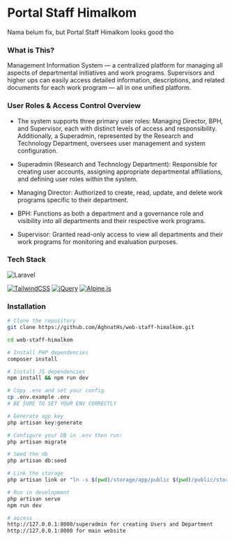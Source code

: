 # Portal Staff Himalkom

Nama belum fix, but Portal Staff Himalkom looks good tho

### What is This?

Management Information System — a centralized platform for managing all aspects of departmental initiatives and work programs. Supervisors and higher ups can easily access detailed information, descriptions, and related documents for each work program — all in one unified platform.

### User Roles & Access Control Overview

-   The system supports three primary user roles: Managing Director, BPH, and Supervisor, each with distinct levels of access and responsibility. Additionally, a Superadmin, represented by the Research and Technology Department, oversees user management and system configuration.

-   Superadmin (Research and Technology Department):
    Responsible for creating user accounts, assigning appropriate departmental affiliations, and defining user roles within the system.

-   Managing Director:
    Authorized to create, read, update, and delete work programs specific to their department.

-   BPH:
    Functions as both a department and a governance role and visibility into all departments and their respective work programs.

-   Supervisor:
    Granted read-only access to view all departments and their work programs for monitoring and evaluation purposes.

### Tech Stack

![Laravel](https://img.shields.io/badge/laravel-%23FF2D20.svg?style=for-the-badge&logo=laravel&logoColor=white)

[![TailwindCSS](https://img.shields.io/badge/Tailwind%20CSS-%2338B2AC.svg?logo=tailwind-css&logoColor=white)](#)
[![jQuery](https://img.shields.io/badge/jQuery-0769AD?logo=jquery&logoColor=fff)](#)
[![Alpine.js](https://img.shields.io/badge/Alpine.js-8BC0D0?logo=alpinedotjs&logoColor=fff)](#)

### Installation

```bash
# Clone the repository
git clone https://github.com/AghnatHs/web-staff-himalkom.git

cd web-staff-himalkom

# Install PHP dependencies
composer install

# Install JS dependencies
npm install && npm run dev

# Copy .env and set your config
cp .env.example .env
# BE SURE TO SET YOUR ENV CORRECTLY

# Generate app key
php artisan key:generate

# Configure your DB in .env then run:
php artisan migrate

# Seed the db
php artisan db:seed

# Link the storage
php artisan link or "ln -s $(pwd)/storage/app/public $(pwd)/public/storage"

# Run in development
php artisan serve
npm run dev

# access
http://127.0.0.1:8000/superadmin for creating Users and Department
http://127.0.0.1:8000 for main website
```
